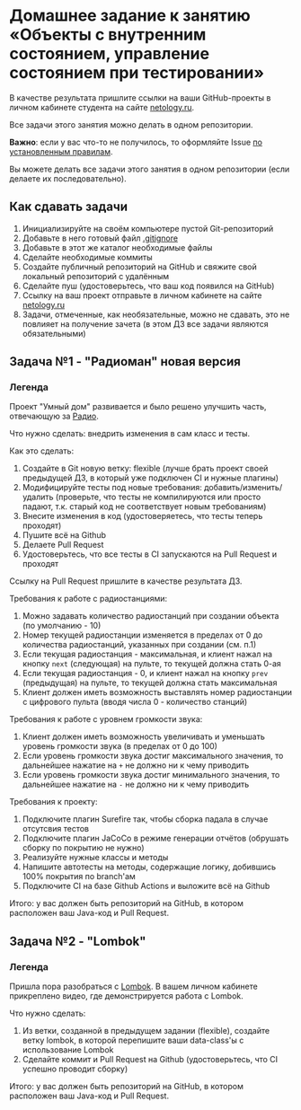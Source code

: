 # Домашнее задание к занятию «Объекты с внутренним состоянием, управление состоянием при тестировании»

В качестве результата пришлите ссылки на ваши GitHub-проекты в личном кабинете студента на сайте [netology.ru](https://netology.ru).

Все задачи этого занятия можно делать в одном репозитории.

**Важно**: если у вас что-то не получилось, то оформляйте Issue [по установленным правилам](../report-requirements.md).

Вы можете делать все задачи этого занятия в одном репозитории (если делаете их последовательно).

## Как сдавать задачи

1. Инициализируйте на своём компьютере пустой Git-репозиторий
1. Добавьте в него готовый файл [.gitignore](../.gitignore)
1. Добавьте в этот же каталог необходимые файлы
1. Сделайте необходимые коммиты
1. Создайте публичный репозиторий на GitHub и свяжите свой локальный репозиторий с удалённым
1. Сделайте пуш (удостоверьтесь, что ваш код появился на GitHub)
1. Ссылку на ваш проект отправьте в личном кабинете на сайте [netology.ru](https://netology.ru)
1. Задачи, отмеченные, как необязательные, можно не сдавать, это не повлияет на получение зачета (в этом ДЗ все задачи являются обязательными)

## Задача №1 - "Радиоман" новая версия

### Легенда

Проект "Умный дом" развивается и было решено улучшить часть, отвечающую за [Радио](../oop1).

Что нужно сделать: внедрить изменения в сам класс и тесты.

Как это сделать:
1. Создайте в Git новую ветку: flexible (лучше брать проект своей предыдущей ДЗ, в который уже подключен CI и нужные плагины)
1. Модифицируйте тесты под новые требования: добавить/изменить/удалить (проверьте, что тесты не компилируются или просто падают, т.к. старый код не соответствует новым требованиям)
1. Внесите изменения в код (удостоверяетесь, что тесты теперь проходят)
1. Пушите всё на Github
1. Делаете Pull Request
1. Удостоверьтесь, что все тесты в CI запускаются на Pull Request и проходят

Ссылку на Pull Request пришлите в качестве результата ДЗ.

Требования к работе с радиостанциями:
1. Можно задавать количество радиостанций при создании объекта (по умолчанию - 10)
1. Номер текущей радиостанции изменяется в пределах от 0 до количества радиостанций, указанных при создании (см. п.1) 
1. Если текущая радиостанция - максимальная, и клиент нажал на кнопку `next` (следующая) на пульте, то текущей должна стать 0-ая
1. Если текущая радиостанция - 0, и клиент нажал на кнопку `prev` (предыдущая) на пульте, то текущей должна стать максимальная
1. Клиент должен иметь возможность выставлять номер радиостанции с цифрового пульта (вводя числа 0 - количество станций)

Требования к работе с уровнем громкости звука:
1. Клиент должен иметь возможность увеличивать и уменьшать уровень громкости звука (в пределах от 0 до 100)
1. Если уровень громкости звука достиг максимального значения, то дальнейшее нажатие на `+` не должно ни к чему приводить
1. Если уровень громкости звука достиг минимального значения, то дальнейшее нажатие на `-` не должно ни к чему приводить

Требования к проекту:
1. Подключите плагин Surefire так, чтобы сборка падала в случае отсутсвия тестов
1. Подключите плагин JaCoCo в режиме генерации отчётов (обрушать сборку по покрытию не нужно)
1. Реализуйте нужные классы и методы
1. Напишите автотесты на методы, содержащие логику, добившись 100% покрытия по branch'ам
1. Подключите CI на базе Github Actions и выложите всё на Github

Итого: у вас должен быть репозиторий на GitHub, в котором расположен ваш Java-код и Pull Request.

## Задача №2 - "Lombok"

### Легенда

Пришла пора разобраться с [Lombok](https://projectlombok.org). В вашем личном кабинете прикреплено видео, где демонстрируется работа с Lombok.

Что нужно сделать:
1. Из ветки, созданной в предыдущем задании (flexible), создайте ветку lombok, в которой перепишите ваши data-class'ы с использование Lombok
1. Сделайте коммит и Pull Request на Github (удостоверьтесь, что CI успешно проводит сборку)

Итого: у вас должен быть репозиторий на GitHub, в котором расположен ваш Java-код и Pull Request.
